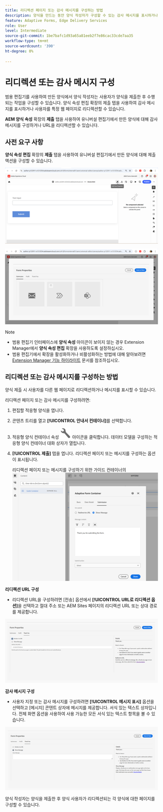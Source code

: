 ```yaml
---
title: 리디렉션 페이지 또는 감사 메시지를 구성하는 방법
description: 양식을 만드는 동안 양식 작성자가 구성할 수 있는 감사 메시지를 표시하거나 웹 페이지로 리디렉션하는 방법에 대해 알아봅니다.
feature: Adaptive Forms, Edge Delivery Services
role: User
level: Intermediate
source-git-commit: 1be7bafc1d93a65a81eeb2f7e86cac33cde7aa35
workflow-type: tm+mt
source-wordcount: '390'
ht-degree: 0%

---
```


# 리디렉션 또는 감사 메시지 구성

범용 편집기를 사용하여 만든 양식에서 양식 작성자는 사용자가 양식을 제출한 후 수행되는 작업을 구성할 수 있습니다. 양식 속성 편집 확장의 제출 탭을 사용하여 감사 메시지를 표시하거나 사용자를 특정 웹 페이지로 리디렉션할 수 있습니다.

**AEM 양식 속성** 확장의 **제출** 탭을 사용하여 유니버설 편집기에서 만든 양식에 대해 감사 메시지를 구성하거나 URL을 리디렉션할 수 있습니다.

## 사전 요구 사항

**양식 속성 편집** 확장의 **제출** 탭을 사용하여 유니버설 편집기에서 만든 양식에 대해 제출 액션을 구성할 수 있습니다.

![양식 속성 아이콘](/help/forms/assets/ue-form-properties-icon.png)

![유니버설 편집기 양식 속성](/help/forms/assets/ue-form-properties.png)

>[!NOTE]
>
>* 범용 편집기 인터페이스에 **양식 속성** 아이콘이 보이지 않는 경우 Extension Manager에서 **양식 속성 편집** 확장을 사용하도록 설정하십시오.
>* 범용 편집기에서 확장을 활성화하거나 비활성화하는 방법에 대해 알아보려면 [Extension Manager 기능 하이라이트](https://developer.adobe.com/uix/docs/extension-manager/feature-highlights/#enablingdisabling-extensions) 문서를 참조하십시오.

## 리디렉션 또는 감사 메시지를 구성하는 방법

양식 제출 시 사용자를 다른 웹 페이지로 리디렉션하거나 메시지를 표시할 수 있습니다.

리디렉션 페이지 또는 감사 메시지를 구성하려면:

1. 편집할 적응형 양식을 엽니다.
1. 콘텐츠 트리를 열고 **[!UICONTROL 안내서 컨테이너]**&#x200B;를 선택합니다.
1. 적응형 양식 컨테이너 속성 ![적응형 양식 컨테이너 속성](/help/forms/assets/configure-icon.svg) 아이콘을 클릭합니다. 데이터 모델을 구성하는 적응형 양식 컨테이너 대화 상자가 열립니다.
1. **[!UICONTROL 제출]** 탭을 엽니다. 리디렉션 페이지 또는 메시지를 구성하는 옵션이 표시됩니다.

   리디렉션 페이지 또는 메시지를 구성하기 위한 가이드 컨테이너의 ![제출 대화 상자](/help/forms/assets/adaptive-forms-core-components-redirect-page-or-thank-you-message.png)

**리디렉션 URL 구성**

* 리디렉션 URL을 구성하려면 [전송] 옵션에서 **[!UICONTROL URL로 리디렉션 옵션]**&#x200B;을 선택하고 절대 주소 또는 AEM Sites 페이지의 리디렉션 URL 또는 상대 경로를 제공합니다.

![리디렉션](/help/edge/docs/forms/universal-editor/assets/redirect-ue.png)

**감사 메시지 구성**

* 사용자 지정 또는 감사 메시지를 구성하려면 **[!UICONTROL 메시지 표시]** 옵션을 선택하고 [메시지] 콘텐트 상자에 메시지를 제공합니다. 서식 있는 텍스트 상자입니다. 전체 화면 옵션을 사용하여 사용 가능한 모든 서식 있는 텍스트 항목을 볼 수 있습니다.

![감사합니다](/help/edge/docs/forms/universal-editor/assets/thankyou-ue.png)

양식 작성자는 양식을 제출한 후 양식 사용자가 리디렉션되는 각 양식에 대한 페이지를 구성할 수 있습니다.
